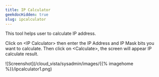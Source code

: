 ```yaml
---
title: IP Calculator
geekdocHidden: true
slug: ipcalculator
---
```


This tool helps user to calculate IP address. 

Click on \<IP Calculator> then enter the IP Address and IP Mask bits you want to calculate. Then click on \<Calculate>, the screen will appear IP calculate result.


![Screenshot](/cloud_vista/sysadmin/images/{{% imagehome %}}/ipcalculator1.png)
